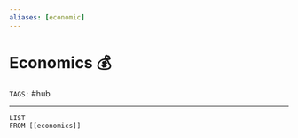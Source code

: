```yaml
---
aliases: [economic]
---
```

# Economics 💰
`TAGS:` #hub 

---
```dataview
LIST 
FROM [[economics]]
```